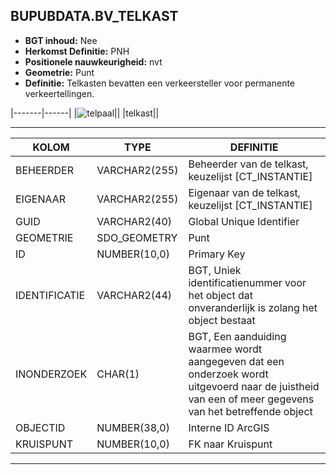 ﻿## BUPUBDATA.BV_TELKAST


* __BGT inhoud:__ Nee
* __Herkomst Definitie:__ PNH
* __Positionele nauwkeurigheid:__ nvt
* __Geometrie:__ Punt
* __Definitie:__ Telkasten bevatten een verkeersteller voor permanente verkeertellingen. 


|-------|------|
|![telpaal](telkast.png)||
|telkast||

***

|KOLOM                           	|TYPE          	|DEFINITIE|
|------                          	|----          	|-----    |
|BEHEERDER                       	|VARCHAR2(255) 	|Beheerder van de telkast, keuzelijst [CT_INSTANTIE]|
|EIGENAAR                        	|VARCHAR2(255) 	|Eigenaar van de telkast, keuzelijst [CT_INSTANTIE]|
|GUID                            	|VARCHAR2(40)  	|Global Unique Identifier|
|GEOMETRIE                       	|SDO_GEOMETRY  	|Punt|
|ID                              	|NUMBER(10,0)  	|Primary Key|
|IDENTIFICATIE			            |VARCHAR2(44)  	|BGT, Uniek identificatienummer voor het object dat onveranderlijk is zolang het object bestaat|
|INONDERZOEK                        |CHAR(1)       	|BGT, Een aanduiding waarmee wordt aangegeven dat een onderzoek wordt uitgevoerd naar de juistheid van een of meer gegevens van het betreffende object|
|OBJECTID                        	|NUMBER(38,0)   |Interne ID ArcGIS|
|KRUISPUNT                       	|NUMBER(10,0)  	|FK naar Kruispunt|


***
